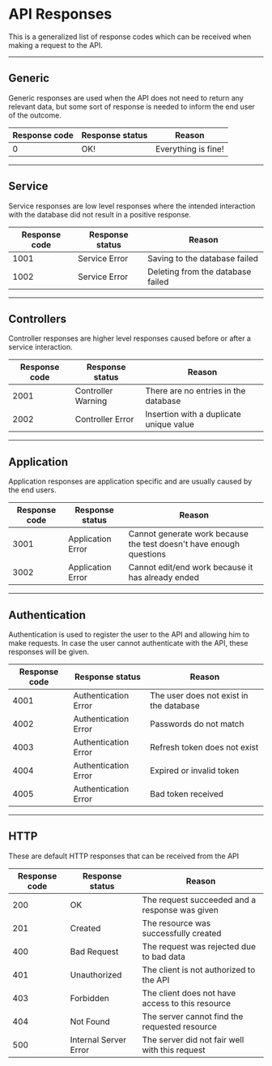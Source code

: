 # **API Responses**


This is a generalized list of response codes which can be received when making a request to the API.

---

## **Generic**

Generic responses are used when the API does not need to return any relevant data, but some sort of response is needed to inform the end user of the outcome.

| Response code | Response status | Reason |
|---|---|---|
|0|OK!|Everything is fine!|

---

## **Service**

Service responses are low level responses where the intended interaction with the database did not result in a positive response.

| Response code | Response status | Reason |
|---|---|---|
| 1001 | Service Error | Saving to the database failed |
| 1002 | Service Error | Deleting from the database failed |

---

## **Controllers**

Controller responses are higher level responses caused before or after a service interaction.

| Response code | Response status | Reason |
|---|---|---|
| 2001 | Controller Warning | There are no entries in the database |
| 2002 | Controller Error | Insertion with a duplicate unique value |

---

## **Application**

Application responses are application specific and are usually caused by the end users.

| Response code | Response status | Reason |
|---|---|---|
| 3001 | Application Error | Cannot generate work because the test doesn't have enough questions |
| 3002 | Application Error | Cannot edit/end work because it has already ended |

---

## **Authentication**

Authentication is used to register the user to the API and allowing him to make requests. In case the user cannot authenticate with the API, these responses will be given.

| Response code | Response status | Reason |
|---|---|---|
| 4001 | Authentication Error | The user does not exist in the database |
| 4002 | Authentication Error | Passwords do not match |
| 4003 | Authentication Error | Refresh token does not exist |
| 4004 | Authentication Error | Expired or invalid token |
| 4005 | Authentication Error | Bad token received |

---

## **HTTP**

These are default HTTP responses that can be received from the API

| Response code | Response status | Reason |
|---|---|---|
| 200 | OK | The request succeeded and a response was given |
| 201 | Created | The resource was successfully created |
| 400 | Bad Request | The request was rejected due to bad data |
| 401 | Unauthorized | The client is not authorized to the API |
| 403 | Forbidden | The client does not have access to this resource |
| 404 | Not Found | The server cannot find the requested resource |
| 500 | Internal Server Error | The server did not fair well with this request |